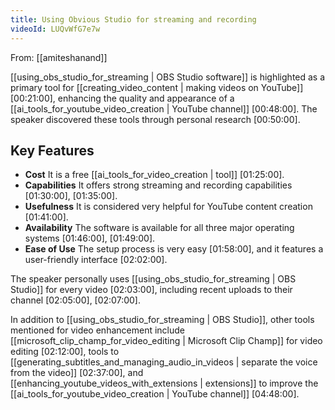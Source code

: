 ```yaml
---
title: Using Obvious Studio for streaming and recording
videoId: LUQvWfG7e7w
---
```


From: [[amiteshanand]] <br/> 

[[using_obs_studio_for_streaming | OBS Studio software]] is highlighted as a primary tool for [[creating_video_content | making videos on YouTube]] <a class="yt-timestamp" data-t="00:21:00">[00:21:00]</a>, enhancing the quality and appearance of a [[ai_tools_for_youtube_video_creation | YouTube channel]] <a class="yt-timestamp" data-t="00:48:00">[00:48:00]</a>. The speaker discovered these tools through personal research <a class="yt-timestamp" data-t="00:50:00">[00:50:00]</a>.

## Key Features
*   **Cost** It is a free [[ai_tools_for_video_creation | tool]] <a class="yt-timestamp" data-t="01:25:00">[01:25:00]</a>.
*   **Capabilities** It offers strong streaming and recording capabilities <a class="yt-timestamp" data-t="01:30:00">[01:30:00]</a>, <a class="yt-timestamp" data-t="01:35:00">[01:35:00]</a>.
*   **Usefulness** It is considered very helpful for YouTube content creation <a class="yt-timestamp" data-t="01:41:00">[01:41:00]</a>.
*   **Availability** The software is available for all three major operating systems <a class="yt-timestamp" data-t="01:46:00">[01:46:00]</a>, <a class="yt-timestamp" data-t="01:49:00">[01:49:00]</a>.
*   **Ease of Use** The setup process is very easy <a class="yt-timestamp" data-t="01:58:00">[01:58:00]</a>, and it features a user-friendly interface <a class="yt-timestamp" data-t="02:02:00">[02:02:00]</a>.

The speaker personally uses [[using_obs_studio_for_streaming | OBS Studio]] for every video <a class="yt-timestamp" data-t="02:03:00">[02:03:00]</a>, including recent uploads to their channel <a class="yt-timestamp" data-t="02:05:00">[02:05:00]</a>, <a class="yt-timestamp" data-t="02:07:00">[02:07:00]</a>.

In addition to [[using_obs_studio_for_streaming | OBS Studio]], other tools mentioned for video enhancement include [[microsoft_clip_champ_for_video_editing | Microsoft Clip Champ]] for video editing <a class="yt-timestamp" data-t="02:12:00">[02:12:00]</a>, tools to [[generating_subtitles_and_managing_audio_in_videos | separate the voice from the video]] <a class="yt-timestamp" data-t="02:37:00">[02:37:00]</a>, and [[enhancing_youtube_videos_with_extensions | extensions]] to improve the [[ai_tools_for_youtube_video_creation | YouTube channel]] <a class="yt-timestamp" data-t="04:48:00">[04:48:00]</a>.